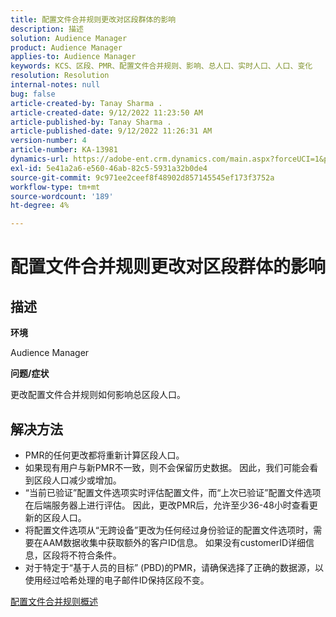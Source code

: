 ```yaml
---
title: 配置文件合并规则更改对区段群体的影响
description: 描述
solution: Audience Manager
product: Audience Manager
applies-to: Audience Manager
keywords: KCS、区段、PMR、配置文件合并规则、影响、总人口、实时人口、人口、变化
resolution: Resolution
internal-notes: null
bug: false
article-created-by: Tanay Sharma .
article-created-date: 9/12/2022 11:23:50 AM
article-published-by: Tanay Sharma .
article-published-date: 9/12/2022 11:26:31 AM
version-number: 4
article-number: KA-13981
dynamics-url: https://adobe-ent.crm.dynamics.com/main.aspx?forceUCI=1&pagetype=entityrecord&etn=knowledgearticle&id=02c0eb5d-8d32-ed11-9db1-002248086735
exl-id: 5e41a2a6-e560-46ab-82c5-5931a32b0de4
source-git-commit: 9c971ee2ceef8f48902d857145545ef173f3752a
workflow-type: tm+mt
source-wordcount: '189'
ht-degree: 4%

---
```


# 配置文件合并规则更改对区段群体的影响

## 描述


<b>环境</b>

Audience Manager



<b>问题/症状</b>

更改配置文件合并规则如何影响总区段人口。


## 解决方法


- PMR的任何更改都将重新计算区段人口。
- 如果现有用户与新PMR不一致，则不会保留历史数据。 因此，我们可能会看到区段人口减少或增加。
- “当前已验证”配置文件选项实时评估配置文件，而“上次已验证”配置文件选项在后端服务器上进行评估。 因此，更改PMR后，允许至少36-48小时查看更新的区段人口。
- 将配置文件选项从“无跨设备”更改为任何经过身份验证的配置文件选项时，需要在AAM数据收集中获取额外的客户ID信息。 如果没有customerID详细信息，区段将不符合条件。
- 对于特定于“基于人员的目标” (PBD)的PMR，请确保选择了正确的数据源，以使用经过哈希处理的电子邮件ID保持区段不变。




[配置文件合并规则概述](https://experienceleague.adobe.com/docs/audience-manager/user-guide/features/profile-merge-rules/merge-rules-overview.html?lang=en)
